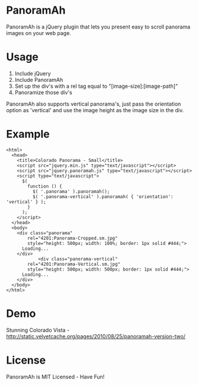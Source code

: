 # PanoramAh

PanoramAh is a jQuery plugin that lets you present easy to scroll panorama images on your web page.

# Usage

1. Include jQuery
2. Include PanoramAh
3. Set up the div's with a rel tag equal to "[image-size]:[image-path]"
4. Panoramize those div's

PanoramAh also supports vertical panorama's, just pass the orientation option as 'vertical' and use the image height as the image size in the div.

# Example

    <html>
      <head>
        <title>Colorado Panorama - Small</title>
        <script src="jquery.min.js" type="text/javascript"></script>
        <script src="jquery.panoramah.js" type="text/javascript"></script>
        <script type="text/javascript">
          $(
            function () {
              $( '.panorama' ).panoramah();
              $( '.panorama-vertical' ).panoramah( { 'orientation': 'vertical' } );
            }
          );
        </script>
      </head>
      <body>
        <div class="panorama"
            rel="4201:Panorama-Cropped.sm.jpg"
            style="height: 500px; width: 100%; border: 1px solid #444;">
          Loading...
        </div>
				<div class="panorama-vertical"
            rel="4201:Panorama-Vertical.sm.jpg"
            style="height: 500px; width: 500px; border: 1px solid #444;">
          Loading...
        </div>
      </body>
    </html>

# Demo

Stunning Colorado Vista - <http://static.velvetcache.org/pages/2010/08/25/panoramah-version-two/>

# License

PanoramAh is MIT Licensed - Have Fun!
